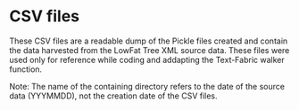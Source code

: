 # CSV files

These CSV files are a readable dump of the Pickle files created and contain the data harvested from the LowFat Tree XML source data. These files were used only for reference while coding and addapting the Text-Fabric walker function.

Note: The name of the containing directory refers to the date of the source data (YYYMMDD), not the creation date of the CSV files.
